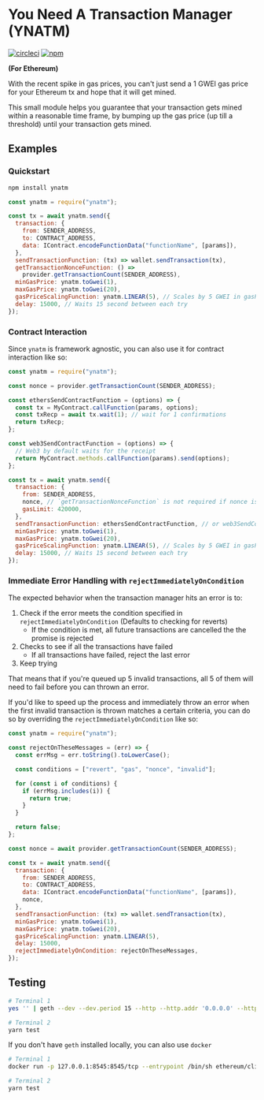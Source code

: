# You Need A Transaction Manager (YNATM)

[![circleci](https://badgen.net/circleci/github/kendricktan/ynatm)](https://app.circleci.com/pipelines/github/kendricktan/ynatm)
[![npm](https://badgen.net/npm/v/ynatm)](https://www.npmjs.com/package/ynatm)

**(For Ethereum)**

With the recent spike in gas prices, you can't just send a 1 GWEI gas price for your Ethereum tx and hope that it will get mined.

This small module helps you guarantee that your transaction gets mined within a reasonable time frame, by bumping up the gas price (up till a threshold) until your transaction gets mined.

## Examples

### Quickstart

```bash
npm install ynatm
```

```javascript
const ynatm = require("ynatm");

const tx = await ynatm.send({
  transaction: {
    from: SENDER_ADDRESS,
    to: CONTRACT_ADDRESS,
    data: IContract.encodeFunctionData("functionName", [params]),
  },
  sendTransactionFunction: (tx) => wallet.sendTransaction(tx),
  getTransactionNonceFunction: () =>
    provider.getTransactionCount(SENDER_ADDRESS),
  minGasPrice: ynatm.toGwei(1),
  maxGasPrice: ynatm.toGwei(20),
  gasPriceScalingFunction: ynatm.LINEAR(5), // Scales by 5 GWEI in gasPrice between each try
  delay: 15000, // Waits 15 second between each try
});
```

### Contract Interaction

Since `ynatm` is framework agnostic, you can also use it for contract interaction like so:

```javascript
const ynatm = require("ynatm");

const nonce = provider.getTransactionCount(SENDER_ADDRESS);

const ethersSendContractFunction = (options) => {
  const tx = MyContract.callFunction(params, options);
  const txRecp = await tx.wait(1); // wait for 1 confirmations
  return txRecp;
};

const web3SendContractFunction = (options) => {
  // Web3 by default waits for the receipt
  return MyContract.methods.callFunction(params).send(options);
};

const tx = await ynatm.send({
  transaction: {
    from: SENDER_ADDRESS,
    nonce, // `getTransactionNonceFunction` is not required if nonce is specified here
    gasLimit: 420000,
  },
  sendTransactionFunction: ethersSendContractFunction, // or web3SendContractFunction
  minGasPrice: ynatm.toGwei(1),
  maxGasPrice: ynatm.toGwei(20),
  gasPriceScalingFunction: ynatm.LINEAR(5), // Scales by 5 GWEI in gasPrice between each try
  delay: 15000, // Waits 15 second between each try
});
```

### Immediate Error Handling with `rejectImmediatelyOnCondition`

The expected behavior when the transaction manager hits an error is to:

1. Check if the error meets the condition specified in `rejectImmediatelyOnCondition` (Defaults to checking for reverts)
   - If the condition is met, all future transactions are cancelled the the promise is rejected
2. Checks to see if all the transactions have failed
   - If all transactions have failed, reject the last error
3. Keep trying

That means that if you're queued up 5 invalid transactions, all 5 of them will need to fail before you can thrown an error.

If you'd like to speed up the process and immediately throw an error when the first invalid transaction is thrown matches a certain criteria, you can do so by overriding the `rejectImmediatelyOnCondition` like so:

```javascript
const ynatm = require("ynatm");

const rejectOnTheseMessages = (err) => {
  const errMsg = err.toString().toLowerCase();

  const conditions = ["revert", "gas", "nonce", "invalid"];

  for (const i of conditions) {
    if (errMsg.includes(i)) {
      return true;
    }
  }

  return false;
};

const nonce = await provider.getTransactionCount(SENDER_ADDRESS);

const tx = await ynatm.send({
  transaction: {
    from: SENDER_ADDRESS,
    to: CONTRACT_ADDRESS,
    data: IContract.encodeFunctionData("functionName", [params]),
    nonce,
  },
  sendTransactionFunction: (tx) => wallet.sendTransaction(tx),
  minGasPrice: ynatm.toGwei(1),
  maxGasPrice: ynatm.toGwei(20),
  gasPriceScalingFunction: ynatm.LINEAR(5),
  delay: 15000,
  rejectImmediatelyOnCondition: rejectOnTheseMessages,
});
```

## Testing

```bash
# Terminal 1
yes '' | geth --dev --dev.period 15 --http --http.addr '0.0.0.0' --http.port 8545 --http.api 'eth,net,web3,account,admin,personal' --unlock '0' --allow-insecure-unlock

# Terminal 2
yarn test
```

If you don't have `geth` installed locally, you can also use `docker`

```bash
# Terminal 1
docker run -p 127.0.0.1:8545:8545/tcp --entrypoint /bin/sh ethereum/client-go:v1.9.14 -c "yes '' | geth --dev --dev.period 15 --http --http.addr '0.0.0.0' --http.port 8545 --http.api 'eth,net,web3,account,admin,personal' --unlock '0' --allow-insecure-unlock"

# Terminal 2
yarn test
```
